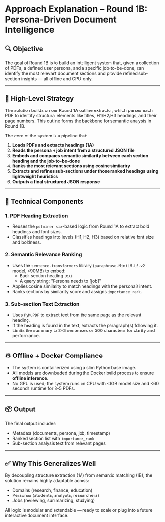 # Approach Explanation – Round 1B: Persona-Driven Document Intelligence

## 🔍 Objective

The goal of Round 1B is to build an intelligent system that, given a collection of PDFs, a defined user persona, and a specific job-to-be-done, can identify the most relevant document sections and provide refined sub-section insights — all offline and CPU-only.

---

## 🧠 High-Level Strategy

The solution builds on our Round 1A outline extractor, which parses each PDF to identify structural elements like titles, H1/H2/H3 headings, and their page numbers. This outline forms the backbone for semantic analysis in Round 1B.

The core of the system is a pipeline that:

1. **Loads PDFs and extracts headings (1A)**
2. **Reads the persona + job intent from a structured JSON file**
3. **Embeds and compares semantic similarity between each section heading and the job-to-be-done**
4. **Ranks the most relevant sections using cosine similarity**
5. **Extracts and refines sub-sections under those ranked headings using lightweight heuristics**
6. **Outputs a final structured JSON response**

---

## 🧰 Technical Components

### 1. **PDF Heading Extraction**
- Reuses the `pdfminer.six`-based logic from Round 1A to extract bold headings and font sizes.
- Classifies headings into levels (H1, H2, H3) based on relative font size and boldness.

### 2. **Semantic Relevance Ranking**
- Uses the `sentence-transformers` library (`paraphrase-MiniLM-L6-v2` model, <90MB) to embed:
  - Each section heading text
  - A query string: "Persona needs to [job]"
- Applies cosine similarity to match headings with the persona’s intent.
- Ranks sections by similarity score and assigns `importance_rank`.

### 3. **Sub-section Text Extraction**
- Uses `PyMuPDF` to extract text from the same page as the relevant heading.
- If the heading is found in the text, extracts the paragraph(s) following it.
- Limits the summary to 2–3 sentences or 500 characters for clarity and performance.

---

## ⚙️ Offline + Docker Compliance

- The system is containerized using a slim Python base image.
- All models are downloaded during the Docker build process to ensure **offline inference**.
- No GPU is used; the system runs on CPU with <1GB model size and <60 seconds runtime for 3–5 PDFs.

---

## 📦 Output

The final output includes:
- Metadata (documents, persona, job, timestamp)
- Ranked section list with `importance_rank`
- Sub-section analysis text from relevant pages

---

## ✅ Why This Generalizes Well

By decoupling structure extraction (1A) from semantic matching (1B), the solution remains highly adaptable across:
- Domains (research, finance, education)
- Personas (students, analysts, researchers)
- Jobs (reviewing, summarizing, studying)

All logic is modular and extendable — ready to scale or plug into a future interactive document interface.

